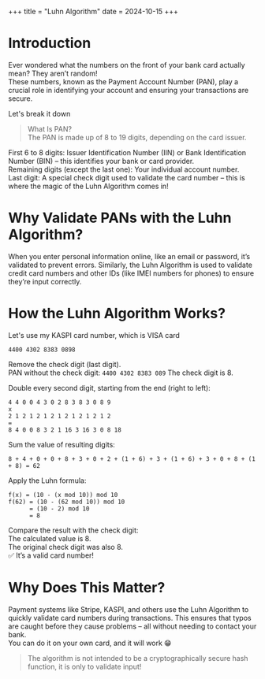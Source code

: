+++
title = "Luhn Algorithm"
date = 2024-10-15
+++
# Introduction

Ever wondered what the numbers on the front of your bank card actually mean? They aren’t random!\
These numbers, known as the Payment Account Number (PAN), play a crucial role in identifying your account and ensuring your transactions are secure.

Let's break it down

> What Is PAN?\
> The PAN is made up of 8 to 19 digits, depending on the card issuer.

First 6 to 8 digits: Issuer Identification Number (IIN) or Bank Identification Number (BIN) – this identifies your bank or card provider.\
Remaining digits (except the last one): Your individual account number.\
Last digit: A special check digit used to validate the card number – this is where the magic of the Luhn Algorithm comes in!

# Why Validate PANs with the Luhn Algorithm?

When you enter personal information online, like an email or password, it’s validated to prevent errors. Similarly, the Luhn Algorithm is used to validate credit card numbers and other IDs (like IMEI numbers for phones) to ensure they’re input correctly.

# How the Luhn Algorithm Works?

Let's use my KASPI card number, which is VISA card

```4400 4302 8383 0898```

Remove the check digit (last digit).\
PAN without the check digit:
```4400 4302 8383 089```
The check digit is 8.

Double every second digit, starting from the end (right to left):

```
4 4 0 0 4 3 0 2 8 3 8 3 0 8 9
x
2 1 2 1 2 1 2 1 2 1 2 1 2 1 2
=
8 4 0 0 8 3 2 1 16 3 16 3 0 8 18
```

Sum the value of resulting digits:

```
8 + 4 + 0 + 0 + 8 + 3 + 0 + 2 + (1 + 6) + 3 + (1 + 6) + 3 + 0 + 8 + (1 + 8) = 62

```

Apply the Luhn formula:

```
f(x) = (10 - (x mod 10)) mod 10
f(62) = (10 - (62 mod 10)) mod 10
      = (10 - 2) mod 10
      = 8
```

Compare the result with the check digit:\
The calculated value is 8.\
The original check digit was also 8.\
✅ It’s a valid card number!

# Why Does This Matter?

Payment systems like Stripe, KASPI, and others use the Luhn Algorithm to quickly validate card numbers during transactions. This ensures that typos are caught before they cause problems – all without needing to contact your bank.\
You can do it on your own card, and it will work 😁

> The algorithm is not intended to be a cryptographically secure hash function, it is only to validate input!
